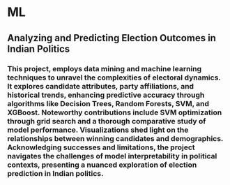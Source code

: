 # ML
## Analyzing and Predicting Election Outcomes in Indian Politics
### This project, employs data mining and machine learning techniques to unravel the complexities of electoral dynamics. It explores candidate attributes, party affiliations, and historical trends, enhancing predictive accuracy through algorithms like Decision Trees, Random Forests, SVM, and XGBoost. Noteworthy contributions include SVM optimization through grid search and a thorough comparative study of model performance. Visualizations shed light on the relationships between winning candidates and demographics. Acknowledging successes and limitations, the project navigates the challenges of model interpretability in political contexts, presenting a nuanced exploration of election prediction in Indian politics.
